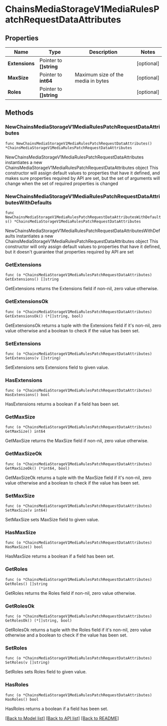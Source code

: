 # ChainsMediaStorageV1MediaRulesPatchRequestDataAttributes

## Properties

Name | Type | Description | Notes
------------ | ------------- | ------------- | -------------
**Extensions** | Pointer to **[]string** |  | [optional] 
**MaxSize** | Pointer to **int64** | Maximum size of the media in bytes | [optional] 
**Roles** | Pointer to **[]string** |  | [optional] 

## Methods

### NewChainsMediaStorageV1MediaRulesPatchRequestDataAttributes

`func NewChainsMediaStorageV1MediaRulesPatchRequestDataAttributes() *ChainsMediaStorageV1MediaRulesPatchRequestDataAttributes`

NewChainsMediaStorageV1MediaRulesPatchRequestDataAttributes instantiates a new ChainsMediaStorageV1MediaRulesPatchRequestDataAttributes object
This constructor will assign default values to properties that have it defined,
and makes sure properties required by API are set, but the set of arguments
will change when the set of required properties is changed

### NewChainsMediaStorageV1MediaRulesPatchRequestDataAttributesWithDefaults

`func NewChainsMediaStorageV1MediaRulesPatchRequestDataAttributesWithDefaults() *ChainsMediaStorageV1MediaRulesPatchRequestDataAttributes`

NewChainsMediaStorageV1MediaRulesPatchRequestDataAttributesWithDefaults instantiates a new ChainsMediaStorageV1MediaRulesPatchRequestDataAttributes object
This constructor will only assign default values to properties that have it defined,
but it doesn't guarantee that properties required by API are set

### GetExtensions

`func (o *ChainsMediaStorageV1MediaRulesPatchRequestDataAttributes) GetExtensions() []string`

GetExtensions returns the Extensions field if non-nil, zero value otherwise.

### GetExtensionsOk

`func (o *ChainsMediaStorageV1MediaRulesPatchRequestDataAttributes) GetExtensionsOk() (*[]string, bool)`

GetExtensionsOk returns a tuple with the Extensions field if it's non-nil, zero value otherwise
and a boolean to check if the value has been set.

### SetExtensions

`func (o *ChainsMediaStorageV1MediaRulesPatchRequestDataAttributes) SetExtensions(v []string)`

SetExtensions sets Extensions field to given value.

### HasExtensions

`func (o *ChainsMediaStorageV1MediaRulesPatchRequestDataAttributes) HasExtensions() bool`

HasExtensions returns a boolean if a field has been set.

### GetMaxSize

`func (o *ChainsMediaStorageV1MediaRulesPatchRequestDataAttributes) GetMaxSize() int64`

GetMaxSize returns the MaxSize field if non-nil, zero value otherwise.

### GetMaxSizeOk

`func (o *ChainsMediaStorageV1MediaRulesPatchRequestDataAttributes) GetMaxSizeOk() (*int64, bool)`

GetMaxSizeOk returns a tuple with the MaxSize field if it's non-nil, zero value otherwise
and a boolean to check if the value has been set.

### SetMaxSize

`func (o *ChainsMediaStorageV1MediaRulesPatchRequestDataAttributes) SetMaxSize(v int64)`

SetMaxSize sets MaxSize field to given value.

### HasMaxSize

`func (o *ChainsMediaStorageV1MediaRulesPatchRequestDataAttributes) HasMaxSize() bool`

HasMaxSize returns a boolean if a field has been set.

### GetRoles

`func (o *ChainsMediaStorageV1MediaRulesPatchRequestDataAttributes) GetRoles() []string`

GetRoles returns the Roles field if non-nil, zero value otherwise.

### GetRolesOk

`func (o *ChainsMediaStorageV1MediaRulesPatchRequestDataAttributes) GetRolesOk() (*[]string, bool)`

GetRolesOk returns a tuple with the Roles field if it's non-nil, zero value otherwise
and a boolean to check if the value has been set.

### SetRoles

`func (o *ChainsMediaStorageV1MediaRulesPatchRequestDataAttributes) SetRoles(v []string)`

SetRoles sets Roles field to given value.

### HasRoles

`func (o *ChainsMediaStorageV1MediaRulesPatchRequestDataAttributes) HasRoles() bool`

HasRoles returns a boolean if a field has been set.


[[Back to Model list]](../README.md#documentation-for-models) [[Back to API list]](../README.md#documentation-for-api-endpoints) [[Back to README]](../README.md)


